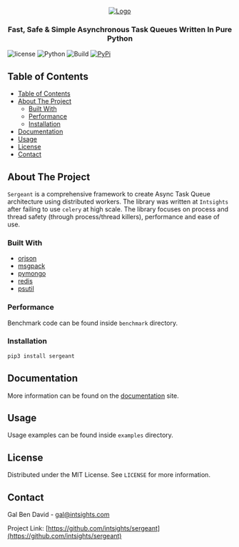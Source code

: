 <p align="center">
    <a href="https://github.com/intsights/sergeant">
        <img src="https://raw.githubusercontent.com/intsights/sergeant/master/images/logo.png" alt="Logo">
    </a>
    <h3 align="center">
        Fast, Safe & Simple Asynchronous Task Queues Written In Pure Python
    </h3>
</p>

![license](https://img.shields.io/badge/MIT-License-blue)
![Python](https://img.shields.io/badge/Python-3.7%20%7C%203.8-blue)
![Build](https://github.com/intsights/sergeant/workflows/Build/badge.svg)
[![PyPi](https://img.shields.io/pypi/v/sergeant.svg)](https://pypi.org/project/sergeant/)

## Table of Contents

- [Table of Contents](#table-of-contents)
- [About The Project](#about-the-project)
  - [Built With](#built-with)
  - [Performance](#performance)
  - [Installation](#installation)
- [Documentation](#documentation)
- [Usage](#usage)
- [License](#license)
- [Contact](#contact)


## About The Project

`Sergeant` is a comprehensive framework to create Async Task Queue architecture using distributed workers. The library was written at `Intsights` after failing to use `celery` at high scale. The library focuses on process and thread safety (through process/thread killers), performance and ease of use.


### Built With

* [orjson](https://github.com/ijl/orjson)
* [msgpack](https://github.com/msgpack/msgpack-python)
* [pymongo](https://github.com/mongodb/mongo-python-driver)
* [redis](https://github.com/andymccurdy/redis-py)
* [psutil](https://github.com/giampaolo/psutil)


### Performance

Benchmark code can be found inside `benchmark` directory.


### Installation

```sh
pip3 install sergeant
```


## Documentation

More information can be found on the [documentation](https://intsights.github.io/sergeant/) site.

## Usage

Usage examples can be found inside `examples` directory.


## License

Distributed under the MIT License. See `LICENSE` for more information.


## Contact

Gal Ben David - gal@intsights.com

Project Link: [https://github.com/intsights/sergeant](https://github.com/intsights/sergeant)
